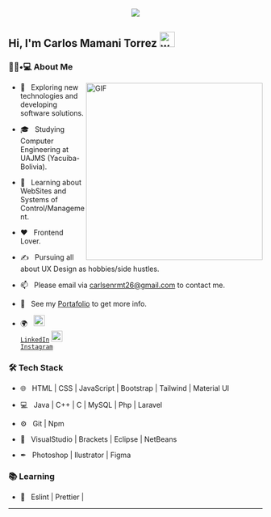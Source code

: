 <h1 align="center">
  <a href="https://git.io/typing-svg">
    <img src="https://readme-typing-svg.herokuapp.com/?lines=Welcome!;This+is+My+Repo....;Nice+to+meet+you!&center=true&size=30">
  </a>
</h1>
<h2>Hi, I'm Carlos Mamani Torrez <img alt="wave" src="https://raw.githubusercontent.com/MartinHeinz/MartinHeinz/master/wave.gif" width="30px"></h2>
<h3> 👨🏻•💻 About Me </h3>

 <img align="right" width="350" alt="GIF" src="https://i.pinimg.com/originals/e4/26/70/e426702edf874b181aced1e2fa5c6cde.gif" />

- 🤔 &nbsp; Exploring new technologies and developing software solutions.

- 🎓 &nbsp; Studying Computer Engineering at UAJMS (Yacuiba-Bolivia).

- 🌱 &nbsp; Learning about WebSites and Systems of Control/Management.

- ❤ &nbsp; Frontend Lover.

- ✍️ &nbsp; Pursuing all about UX Design as hobbies/side hustles.
 
- 📫 &nbsp; Please email via carlsenrmt26@gmail.com to contact me.

- 📝 &nbsp; See my [Portafolio](https://#) to get more info.

- 🌍 &nbsp;  <code><a href="https://www.linkedin.com/in/carlos-torrez-564a741a1/" title="LinkedIn"><img width="22" src="https://github.com/zumrudu-anka/zumrudu-anka/blob/master/images/linkedin.svg"> LinkedIn</a></code>
  <code><a href="https://www.instagram.com/grillo.26/" title="Instagram Profile"><img width="22" src="https://github.com/zumrudu-anka/zumrudu-anka/blob/master/images/instagram.svg"> Instagram</a></code>
  


<h3>🛠 Tech Stack</h3>

- 🌐 &nbsp; HTML | CSS | JavaScript | Bootstrap | Tailwind | Material UI

- 💻 &nbsp; Java | C++ | C | MySQL | Php | Laravel

- ⚙️ &nbsp; Git | Npm

- 🔧 &nbsp; VisualStudio | Brackets | Eclipse | NetBeans

- ✒ &nbsp; Photoshop | Ilustrator | Figma


<h3>📚 Learning</h3>

- 🔧 &nbsp; Eslint | Prettier | 

<hr>
<!--
<h3>&#x1f4c8  Git Stats</h3>
<br>
<a href="https://github.com/Pranjaljain0/Pranjaljain0">
  <img align="center" width="350" src="https://github-readme-stats.vercel.app/api/top-langs/?username=Pranjaljain0&hide=css,hack&title_color=ffffff&text_color=c9cacc&icon_color=2bbc8a&bg_color=1d1f21" />
</a>
<a href="https://github-readme-stats.vercel.app/api?username=iamirulofficial&show_icons=true&title_color=fff&icon_color=79ff97&text_color=9f9f9f&bg_color=151515">
  <img align="right" width="500" src="https://github-readme-stats.vercel.app/api?username=iamirulofficial&show_icons=true&title_color=fff&icon_color=79ff97&text_color=9f9f9f&bg_color=151515" />
</a>
<h3> 🛠 &nbsp;Tech Stack</h3>

<br/>

**Grillo26/Grillo26** is a ✨ _special_ ✨ repository because its `README.md` (this file) appears on your GitHub profile.

